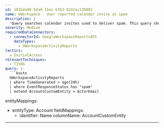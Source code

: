 ```yaml
---
id: 181bda98-5da9-11ec-bf63-0242ac130002
name: GWorkspace - User reported calendar invite as spam
description: |
  'Query searches calendar invites used to deliver spam. This query shows results when user reports a calander invite as spam.'
severity: Medium
requiredDataConnectors:
  - connectorId: GoogleWorkspaceReportsAPI
    dataTypes:
      - GWorkspaceActivityReports
tactics:
  - InitialAccess
relevantTechniques:
  - T1566
query: |-
  ```kusto
  GWorkspaceActivityReports
  | where TimeGenerated > ago(24h)
  | where EventResponseStatus has "spam"
  | extend AccountCustomEntity = ActorEmail
  ```
entityMappings:
  - entityType: Account
    fieldMappings:
      - identifier: Name
        columnName: AccountCustomEntity
---
```


